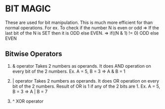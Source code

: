 # BIT MAGIC

These are used for bit manipulation. This is much more efficient for than normal operations. 
For ex. To check if the number N is even or odd 
=> If the last bit of the N is SET then it is ODD else EVEN.
=> if((N & 1) != 0) ODD else EVEN

## Bitwise Operators

1. & operator
Takes 2 numbers as operands. It does AND operation on every bit of the 2 numbers.
Ex. A = 5, B = 3 => A & B = 1

2. | operator
Takes 2 numbers as operands. It does OR operation on every bit of the 2 numbers.
Result of OR is 1 if any of the 2 bits are 1.
Ex. A = 5, B = 3 => A | B = 7

3. ^ XOR operator

